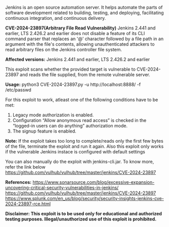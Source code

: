 Jenkins is an open source automation server. It helps automate the parts of software development related to building, testing, and deploying, facilitating continuous integration, and continuous delivery.

**CVE-2024-23897(Arbitrary File Read Vulnerability)**
Jenkins 2.441 and earlier, LTS 2.426.2 and earlier does not disable a feature of its CLI command parser that replaces an '@' character followed by a file path in an argument with the file's contents, allowing unauthenticated attackers to read arbitrary files on the Jenkins controller file system.

**Affected versions:** Jenkins 2.441 and earlier, LTS 2.426.2 and earlier

This exploit scans whether the provided target is vulnerable to CVE-2024-23897 and reads the file supplied, from the remote vulnerable server.

**Usage:** python3 CVE-2024-23897.py -u http://localhost:8888/ -f /etc/passwd

For this exploit to work, atleast one of the following conditions have to be met:
1. Legacy mode authorization is enabled.
2. Configuration “Allow anonymous read access” is checked in the “logged-in users can do anything” authorization mode.
3. The signup feature is enabled.

**Note:** If the exploit takes too long to complete/reads only the first few bytes of the file, terminate the exploit and run it again. Also this exploit only works if the vulnerable Jenkins instace is configured with default settings

You can also manually do the exploit with jenkins-cli.jar. To know more, refer the link below
https://github.com/vulhub/vulhub/tree/master/jenkins/CVE-2024-23897

**References:**
https://www.sonarsource.com/blog/excessive-expansion-uncovering-critical-security-vulnerabilities-in-jenkins/
https://github.com/vulhub/vulhub/tree/master/jenkins/CVE-2024-23897
https://www.splunk.com/en_us/blog/security/security-insights-jenkins-cve-2024-23897-rce.html

**Disclaimer: This exploit is to be used only for educational and authorized testing purposes. Illegal/unauthorized use of this exploit is prohibited.**
